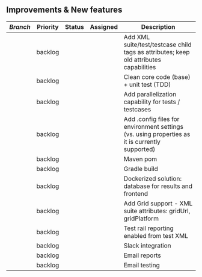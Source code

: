 
## Improvements & New features 

| <em>Branch</em>  | Priority | Status | Assigned | Description |
|---|---|---|---|---|
|  | backlog |  |  | Add XML suite/test/testcase child tags as attributes; keep old attributes capabilities |
|  | backlog |  |  | Clean core code (base) + unit test (TDD) |
|  | backlog |  |  | Add parallelization capability for tests / testcases |
|  | backlog |  |  | Add .config files for environment settings (vs. using properties as it is currently supported) |
|  | backlog |  |  | Maven pom |
|  | backlog |  |  | Gradle build |
|  | backlog |  |  | Dockerized solution: database for results and frontend |
|  | backlog |  |  | Add Grid support - XML suite attributes: gridUrl, gridPlatform |
|  | backlog |  |  | Test rail reporting enabled from test XML |
|  | backlog |  |  | Slack integration |
|  | backlog |  |  | Email reports |
|  | backlog |  |  | Email testing |
